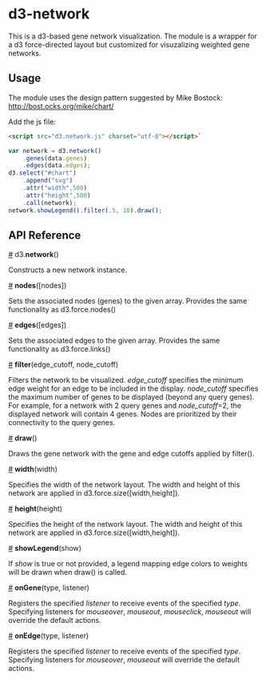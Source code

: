 # d3-network

This is a d3-based gene network visualization. The module is a wrapper for a d3 force-directed layout but customized for visuzalizing weighted gene networks.

## Usage

The module uses the design pattern suggested by Mike Bostock: http://bost.ocks.org/mike/chart/

Add the js file:


```html
<script src="d3.network.js" charset="utf-8"></script>`
```

```js
var network = d3.network()
	.genes(data.genes)
	.edges(data.edges);
d3.select("#chart")
	.append("svg")
	.attr("width",500)
	.attr("height",500)
	.call(network);
network.showLegend().filter(.5, 10).draw();
```

## API Reference

<a name="network" href="#network">#</a> d3.<b>network</b>()

Constructs a new network instance.

<a name="nodes" href="#nodes">#</a> <b>nodes</b>([nodes])

Sets the associated nodes (genes) to the given array. Provides the same functionality as d3.force.nodes()

<a name="edges" href="#edges">#</a> <b>edges</b>([edges])

Sets the associated edges to the given array. Provides the same functionality as d3.force.links()

<a name="filter" href="#filter">#</a> <b>filter</b>(edge_cutoff, node_cutoff)

Filters the network to be visualized. <em>edge_cutoff</em> specifies the minimum edge weight for an edge to be included in the display. <em>node_cutoff</em> specifies the maximum number of genes to be displayed (beyond any query genes). For example, for a network with 2 query genes and <em>node_cutoff</em>=2, the displayed network will contain 4 genes. Nodes are prioritized by their connectivity to the query genes.

<a name="draw" href="#draw">#</a> <b>draw</b>()

Draws the gene network with the gene and edge cutoffs applied by filter().

<a name="width" href="#width">#</a> <b>width</b>(width)

Specifies the width of the network layout. The width and height of this network are applied in d3.force.size([width,height]).

<a name="height" href="#height">#</a> <b>height</b>(height)

Specifies the height of the network layout. The width and height of this network are applied in d3.force.size([width,height]).

<a name="showlegend" href="#showlegend">#</a> <b>showLegend</b>(show)

If <em>show</em> is true or not provided, a legend mapping edge colors to weights will be drawn when draw() is called.

<a name="ongene" href="#ongene">#</a> <b>onGene</b>(type, listener)

Registers the specified <em>listener</em> to receive events of the specified <em>type</em>. Specifying listeners for <em>mouseover</em>, <em>mouseout</em>, <em>mouseclick</em>, <em>mouseout</em> will override the default actions.

<a name="onedge" href="#onedge">#</a> <b>onEdge</b>(type, listener)

Registers the specified <em>listener</em> to receive events of the specified <em>type</em>. Specifying listeners for <em>mouseover</em>, <em>mouseout</em> will override the default actions.
